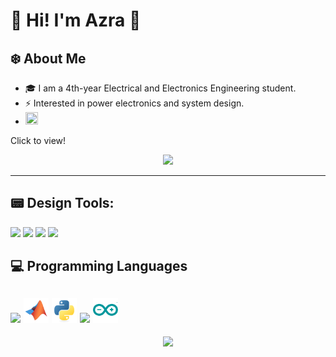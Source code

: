 # 🧊 Hi! I'm Azra 🚀

## ❄️ About Me
- 🎓 I am a 4th-year Electrical and Electronics Engineering student.
- ⚡ Interested in power electronics and system design.
- <a href="https://www.linkedin.com/in/azrateker">
  <img src="https://cdn.jsdelivr.net/gh/devicons/devicon/icons/linkedin/linkedin-original.svg" width="20" height="20"/>
</a>Click to view!

<p align="center">
  <img src="https://art.pixilart.com/sr292bb1d1a89aws3.png" width="200"/>
</p>

---
## 📟 Design Tools:

<img src="https://cpe.ifmo.ru/public/nodes/97/2a/67/35/altium_logo.png" width="40"/> <img src="https://easyeda.com/images/easyeda-thumbnail.png?id=d5ed1fe5930602975df1" width="40"/> <img src="https://media.imgcdn.org/repo/2023/12/auto-desk-eagle/658ac0582fa7a-auto-desk-eagle-Icon.webp" width="40"/> <img src="https://pbs.twimg.com/profile_images/1618407247117430784/e_CppVMT_400x400.jpg" width="40"/>

## 💻 Programming Languages

<img src="https://devicon-website.vercel.app/api/c/original.svg" width="40"/> <img src="https://raw.githubusercontent.com/devicons/devicon/master/icons/matlab/matlab-original.svg" width="40"/> <img src="https://raw.githubusercontent.com/devicons/devicon/master/icons/python/python-original.svg" width="40"/> <img src="https://dl.flathub.org/repo/appstream/x86_64/icons/128x128/com.st.STM32CubeIDE.png" width="40"/> <img src="https://raw.githubusercontent.com/devicons/devicon/master/icons/arduino/arduino-original.svg" width="40"/> 
---

<p align="center">
  <img src="https://art.pixilart.com/sr21df2b5d71d4e.gif" width="200"/>
</p>

